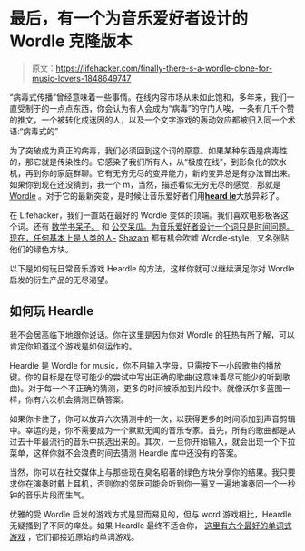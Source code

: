 # 最后，有一个为音乐爱好者设计的 Wordle 克隆版本

> 原文：<https://lifehacker.com/finally-there-s-a-wordle-clone-for-music-lovers-1848649747>

“病毒式传播”曾经意味着一些事情。在线内容市场从未如此饱和，多年来，我们一直受制于的一点点东西，你会认为有人会成为“病毒”的守门人唉，一条有几千个赞的推文，一个被转化成迷因的人，以及一个文字游戏的轰动效应都被归入同一个术语:“病毒式的”



为了突破成为真正的病毒，我们必须回到这个词的原意。如果某种东西是病毒性的，那它就是传染性的。它感染了我们所有人，从“极度在线”，到形象化的饮水机，再到你的家庭群聊。它有无穷无尽的变异能力，新的变异总是有办法冒出来。如果你到现在还没猜到，我一个 m，当然，描述看似无穷无尽的感觉，那就是 [Wordle](https://www.nytimes.com/games/wordle/index.html) 。对于它的最新突变，是时候让音乐爱好者们用[**heard le**](https://www.heardle.app/)大放异彩了。

在 Lifehacker，我们一直站在最好的 Wordle 变体的顶端。我们喜欢电影极客这个词。还有 [数学书呆子。](https://kotaku.com/wordle-clone-nerdle-free-word-game-puzzle-browser-math-1848547825) 和 [公交呆瓜。为音乐爱好者设计一个词只是时间问题。现在，任何基本上是人类的人-](https://kotaku.com/games-like-wordle-subwaydle-nyct-mta-best-routes-1848461481) [Shazam](https://www.shazam.com/home) 都有机会吹嘘 Wordle-style，又名张贴他们的绿色方块。

以下是如何玩日常音乐游戏 Heardle 的方法，这样你就可以继续满足你对 Wordle 启发的衍生产品的无尽渴望。

## 如何玩 Heardle

我不会居高临下地跟你说话。你在这里是因为你对 Wordle 的狂热有所了解，可以肯定你知道这个游戏是如何运作的。

Heardle 是 Wordle for music，你不用输入字母，只需按下一小段歌曲的播放键。你的目标是在尽可能少的尝试中写出正确的歌曲(这意味着尽可能少的听到歌曲)。对于每一个不正确的猜测，更多的时间被添加到片段中。就像沃尔多蓝图一样，你有六次机会猜测正确答案。

如果你卡住了，你可以放弃六次猜测中的一次，以获得更多的时间添加到声音剪辑中。幸运的是，你不需要成为一个默默无闻的音乐专家。首先，所有的歌曲都是从过去十年最流行的音乐中挑选出来的。其次，一旦你开始输入，就会出现一个下拉菜单，这样你就不会浪费时间去猜测 Heardle 库中还没有的答案。

当然，你可以在社交媒体上与那些现在臭名昭著的绿色方块分享你的结果。我只要求你在演奏时戴上耳机，否则你的邻居可能会听到你一遍又一遍地演奏同一个一秒钟的音乐片段而生气。

优雅的受 Wordle 启发的游戏方式是显而易见的，但与 word 游戏相比，Heardle 无疑搔到了不同的痒处。如果 Heardle 最终不适合你， [这里有六个最好的单词式游戏](https://lifehacker.com/6-wordle-esque-games-that-are-just-as-good-or-better-1848426197) ，它们都接近原始的单词游戏。